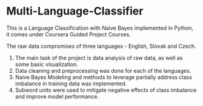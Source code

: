 # Multi-Language-Classifier

This is a Language Classification with Naive Bayes implemented in Python, it comes under Coursera Guided Project Courses.

The raw data compromises of three languages - English, Slovak and Czech.
1. The main task of the project is data analysis of raw data, as well as some basic visualization.
2. Data cleaning and preprocessing was done for each of the languages.
3. Naive Bayes Modeling and methods to leverage partially address class imbalance in training data was implemented.
4. Subword units were used to mitigate negative effects of class imbalance and improve model performance.
